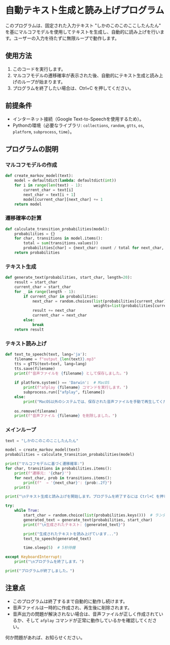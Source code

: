 # 自動テキスト生成と読み上げプログラム

このプログラムは、固定された入力テキスト "しかのこのこのここしたんたん" を基にマルコフモデルを使用してテキストを生成し、自動的に読み上げを行います。ユーザーの入力を待たずに無限ループで動作します。

## 使用方法

1. このコードを実行します。
2. マルコフモデルの遷移確率が表示された後、自動的にテキスト生成と読み上げのループが始まります。
3. プログラムを終了したい場合は、Ctrl+C を押してください。

## 前提条件

- インターネット接続（Google Text-to-Speechを使用するため）。
- Pythonの環境（必要なライブラリ: `collections`, `random`, `gtts`, `os`, `platform`, `subprocess`, `time`）。

## プログラムの説明

### マルコフモデルの作成

```python
def create_markov_model(text):
    model = defaultdict(lambda: defaultdict(int))
    for i in range(len(text) - 1):
        current_char = text[i]
        next_char = text[i + 1]
        model[current_char][next_char] += 1
    return model
```

### 遷移確率の計算

```python
def calculate_transition_probabilities(model):
    probabilities = {}
    for char, transitions in model.items():
        total = sum(transitions.values())
        probabilities[char] = {next_char: count / total for next_char, count in transitions.items()}
    return probabilities
```

### テキスト生成

```python
def generate_text(probabilities, start_char, length=20):
    result = start_char
    current_char = start_char
    for _ in range(length - 1):
        if current_char in probabilities:
            next_char = random.choices(list(probabilities[current_char].keys()),
                                       weights=list(probabilities[current_char].values()))[0]
            result += next_char
            current_char = next_char
        else:
            break
    return result
```

### テキスト読み上げ

```python
def text_to_speech(text, lang='ja'):
    filename = f"output_{len(text)}.mp3"
    tts = gTTS(text=text, lang=lang)
    tts.save(filename)
    print(f"音声ファイルを {filename} として保存しました。")
    
    if platform.system() == 'Darwin':  # MacOS
        print(f"afplay {filename} コマンドを実行します。")
        subprocess.run(["afplay", filename])
    else:
        print("MacOS以外のシステムでは、保存された音声ファイルを手動で再生してください。")
    
    os.remove(filename)
    print(f"音声ファイル {filename} を削除しました。")
```

### メインループ

```python
text = "しかのこのこのここしたんたん"

model = create_markov_model(text)
probabilities = calculate_transition_probabilities(model)

print("マルコフモデルに基づく遷移確率:")
for char, transitions in probabilities.items():
    print(f"遷移元: '{char}'")
    for next_char, prob in transitions.items():
        print(f"  → '{next_char}': {prob:.2f}")
    print()

print("\nテキスト生成と読み上げを開始します。プログラムを終了するには Ctrl+C を押してください。")

try:
    while True:
        start_char = random.choice(list(probabilities.keys()))  # ランダムな開始文字を選択
        generated_text = generate_text(probabilities, start_char)
        print(f"\n生成されたテキスト: {generated_text}")

        print("生成されたテキストを読み上げています...")
        text_to_speech(generated_text)

        time.sleep(5)  # 5秒待機

except KeyboardInterrupt:
    print("\nプログラムを終了します。")

print("プログラムが終了しました。")
```

## 注意点

- このプログラムは終了するまで自動的に動作し続けます。
- 音声ファイルは一時的に作成され、再生後に削除されます。
- 音声出力の問題が解決されない場合は、音声ファイルが正しく作成されているか、そして `afplay` コマンドが正常に動作しているかを確認してください。

何か問題があれば、お知らせください。